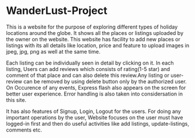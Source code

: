 # WanderLust-Project
This is a website for the purpose of exploring different types of holiday locations around the globe. It shows all the places or listings uploaded by the owner on the website. This website has facility to add new places or listings with its all details like location, price and feature to upload images in jpeg, jpg, png as well at the same time. 

Each listing can be individually seen in detail by clicking on it. In each listing, Users can add reviews which consists of rating(1-5 star) and comment of that place and can also delete this review.Any listing or user-review  can be removed by using delete button only by the authorized user. On Occurence of any events, Express flash also appears on the screen for better user experience. Error handling is also taken into considersation in this site.

It has also features of Signup, Login, Logout for the users. For doing any important operations by the user, Website focuses on the user must have logged-in first and then do useful activities like add listings, update-listings, comments etc.
